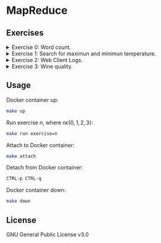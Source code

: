 # MapReduce

## Exercises

<details>
  <summary>Exercise 0: Word count.</summary>

Tutorial from: https://www.michael-noll.com/tutorials/writing-an-hadoop-mapreduce-program-in-python/.

</details>

<details>
  <summary>Exercise 1: Search for maximun and minimun temperature.</summary>

- Find the place where it was the hottest and the coldest in 2017. Indicate the name of the city along with the
  temperature.

- We will use data from daily measurements provided by the NCDC (National Climate Center - NOAA).

- Using those from the following directory: `data/exercise_1`
  _(source ftp://ftp.ncdc.noaa.gov/pub/data/uscrn/products/daily01/2017/)_.

- It is considered hot if the temperature is above 27ºC and cold if the temperature is below -1º C.

- The following file explains the organization of the files: `docs/exercise_1.txt`
  _(source ftp://ftp.ncdc.noaa.gov/pub/data/uscrn/products/daily01/README.txt)_.

- Perform the exercises forcing 2 or more reducers.

- A simple code must be implemented to obtain the final result from the files generated by from the files generated via
  the reducers.

</details>

<details>
  <summary>Exercise 2: Web Client Logs.</summary>

- The files contain the HTTP request logs.

- The organization of the data is detailed in the document: `docs/exercise_2.txt`
  _(source ftp://gaia.cs.umass.edu/pub/zhzhang/Traces-More/html/BU-Web-Client.html)_.

- Using the files in the folder: `data/exercise_2`
  _(source ftp://ftp.town.hall.org/pub/ITA/traces/BU-www-client-traces.tar.gz)_.

    1. Extract the user who accessed the most files in `.ps` format. Show user and number of files accessed (in `.ps`
       format).

    2. Determine the most visited URL, indicating the total number of visits received.

</details>

<details>
  <summary>Exercise 3: Wine quality.</summary>

- Use the data for the two types of wine: `winequality-white.csv` and `winequality-red.csv`
  from `data/exercise_3`
  _(source http://archive.ics.uci.edu/ml/machine-learning-databases/wine-quality/)_.

- The organization of the data is detailed in the document: `docs/exercise_3.txt`
  _(source https://archive.ics.uci.edu/ml/machine-learning-databases/wine-quality/winequality.names)_.

- The attributes of the columns are:
    1. Fixed acidity.
    2. Volatile acidity.
    3. Citric acid.
    4. Residual sugar.
    5. Chlorides.
    6. Free sulfur dioxide.
    7. Total sulfur dioxide.
    8. Density.
    9. pH.
    10. Sulfates.
    11. Alcohol.
    12. Quality.

- For each type of wine, extract the average of all the attributes collected in the files.

</details>

## Usage

Docker container up:

```sh
make up
```

Run exercise $n$, where $n \epsilon \{0, 1, 2, 3\}$:

```sh
make run exercise=n
```

Attach to Docker container:

```sh
make attach
```

Detach from Docker container:

```sh
CTRL-p CTRL-q
```

Docker container down:

```sh
make down
```

## License

GNU General Public License v3.0
